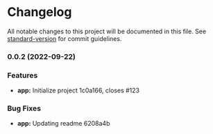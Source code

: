 # Changelog

All notable changes to this project will be documented in this file. See [standard-version](https://github.com/conventional-changelog/standard-version) for commit guidelines.

### 0.0.2 (2022-09-22)


### Features

* **app:** Initialize project 1c0a166, closes #123


### Bug Fixes

* **app:** Updating readme 6208a4b
